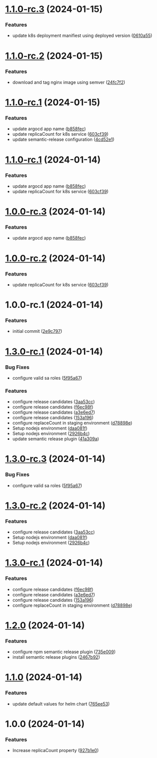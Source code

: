 # [1.1.0-rc.3](https://github.com/dlopezb93/sample-argocd-app/compare/v1.1.0-rc.2...v1.1.0-rc.3) (2024-01-15)


### Features

* update k8s deployment manifiest using deployed version ([0610a55](https://github.com/dlopezb93/sample-argocd-app/commit/0610a557e6cafff925e62cebd35d2fa0d81156a1))

# [1.1.0-rc.2](https://github.com/dlopezb93/sample-argocd-app/compare/v1.1.0-rc.1...v1.1.0-rc.2) (2024-01-15)


### Features

* download and tag nginx image using semver ([24fc7f2](https://github.com/dlopezb93/sample-argocd-app/commit/24fc7f289aefda079fa4c88b50927c52e869bca3))

# [1.1.0-rc.1](https://github.com/dlopezb93/sample-argocd-app/compare/v1.0.0...v1.1.0-rc.1) (2024-01-15)


### Features

* update argocd app name ([b858fec](https://github.com/dlopezb93/sample-argocd-app/commit/b858fec1eeb41cd34e24116f8f4de26bfb638c52))
* update replicaCount for k8s service ([603cf39](https://github.com/dlopezb93/sample-argocd-app/commit/603cf39eb40f46154185501fb62abece1dfab3b7))
* update semantic-release configuration ([4cd52e1](https://github.com/dlopezb93/sample-argocd-app/commit/4cd52e1b6d18523d2165caf3c4bad6e693c80606))

# [1.1.0-rc.1](https://github.com/dlopezb93/sample-argocd-app/compare/v1.0.0...v1.1.0-rc.1) (2024-01-14)


### Features

* update argocd app name ([b858fec](https://github.com/dlopezb93/sample-argocd-app/commit/b858fec1eeb41cd34e24116f8f4de26bfb638c52))
* update replicaCount for k8s service ([603cf39](https://github.com/dlopezb93/sample-argocd-app/commit/603cf39eb40f46154185501fb62abece1dfab3b7))

# [1.0.0-rc.3](https://github.com/dlopezb93/sample-argocd-app/compare/v1.0.0-rc.2...v1.0.0-rc.3) (2024-01-14)


### Features

* update argocd app name ([b858fec](https://github.com/dlopezb93/sample-argocd-app/commit/b858fec1eeb41cd34e24116f8f4de26bfb638c52))

# [1.0.0-rc.2](https://github.com/dlopezb93/sample-argocd-app/compare/v1.0.0-rc.1...v1.0.0-rc.2) (2024-01-14)


### Features

* update replicaCount for k8s service ([603cf39](https://github.com/dlopezb93/sample-argocd-app/commit/603cf39eb40f46154185501fb62abece1dfab3b7))

# 1.0.0-rc.1 (2024-01-14)


### Features

* initial commit ([2e9c797](https://github.com/dlopezb93/sample-argocd-app/commit/2e9c797aa53536cb60c44f814db262dd7521075d))

# [1.3.0-rc.1](https://github.com/dlopezb93/sample-argocd-nginx/compare/v1.2.0...v1.3.0-rc.1) (2024-01-14)


### Bug Fixes

* configure valid sa roles ([5f95a67](https://github.com/dlopezb93/sample-argocd-nginx/commit/5f95a6712e895c5c1dee685e35119140a31db1ae))


### Features

* configure release candidates ([3aa53cc](https://github.com/dlopezb93/sample-argocd-nginx/commit/3aa53cc554de470199cb365bde848291695952cc))
* configure release candidates ([f6ec98f](https://github.com/dlopezb93/sample-argocd-nginx/commit/f6ec98f7fd8d70b3f53b6355bf04bb4330cbf945))
* configure release candidates ([a3e6ed7](https://github.com/dlopezb93/sample-argocd-nginx/commit/a3e6ed781dbee86e575aad2b21f3dad1fe5eb0a5))
* configure release candidates ([153a196](https://github.com/dlopezb93/sample-argocd-nginx/commit/153a196381ff68e4194ecb8907641398f5050a02))
* configure replaceCount in staging environment ([d78898e](https://github.com/dlopezb93/sample-argocd-nginx/commit/d78898e224c3cd37368dc1ee7be11f46692f40a6))
* Setup nodejs environment ([daa081f](https://github.com/dlopezb93/sample-argocd-nginx/commit/daa081f5bff138df1debf35fafb4eec2463db3ef))
* Setup nodejs environment ([2926b4c](https://github.com/dlopezb93/sample-argocd-nginx/commit/2926b4c21cc7ab7a507ef0c5408880e10542617a))
* update semantic release plugin ([41a309a](https://github.com/dlopezb93/sample-argocd-nginx/commit/41a309a159988d44980852c60e5ad3bd85d16d1f))

# [1.3.0-rc.3](https://github.com/dlopezb93/sample-argocd-nginx/compare/v1.3.0-rc.2...v1.3.0-rc.3) (2024-01-14)


### Bug Fixes

* configure valid sa roles ([5f95a67](https://github.com/dlopezb93/sample-argocd-nginx/commit/5f95a6712e895c5c1dee685e35119140a31db1ae))

# [1.3.0-rc.2](https://github.com/dlopezb93/sample-argocd-nginx/compare/v1.3.0-rc.1...v1.3.0-rc.2) (2024-01-14)


### Features

* configure release candidates ([3aa53cc](https://github.com/dlopezb93/sample-argocd-nginx/commit/3aa53cc554de470199cb365bde848291695952cc))
* Setup nodejs environment ([daa081f](https://github.com/dlopezb93/sample-argocd-nginx/commit/daa081f5bff138df1debf35fafb4eec2463db3ef))
* Setup nodejs environment ([2926b4c](https://github.com/dlopezb93/sample-argocd-nginx/commit/2926b4c21cc7ab7a507ef0c5408880e10542617a))

# [1.3.0-rc.1](https://github.com/dlopezb93/sample-argocd-nginx/compare/v1.2.0...v1.3.0-rc.1) (2024-01-14)


### Features

* configure release candidates ([f6ec98f](https://github.com/dlopezb93/sample-argocd-nginx/commit/f6ec98f7fd8d70b3f53b6355bf04bb4330cbf945))
* configure release candidates ([a3e6ed7](https://github.com/dlopezb93/sample-argocd-nginx/commit/a3e6ed781dbee86e575aad2b21f3dad1fe5eb0a5))
* configure release candidates ([153a196](https://github.com/dlopezb93/sample-argocd-nginx/commit/153a196381ff68e4194ecb8907641398f5050a02))
* configure replaceCount in staging environment ([d78898e](https://github.com/dlopezb93/sample-argocd-nginx/commit/d78898e224c3cd37368dc1ee7be11f46692f40a6))

# [1.2.0](https://github.com/dlopezb93/sample-argocd-nginx/compare/v1.1.0...v1.2.0) (2024-01-14)


### Features

* configure npm semantic release plugin ([735e009](https://github.com/dlopezb93/sample-argocd-nginx/commit/735e0090914e0c864f7ffdb71c104e390394a8f3))
* install semantic release plugins ([2467b92](https://github.com/dlopezb93/sample-argocd-nginx/commit/2467b923d5a50a972ece9ef193c128713be099b7))

# [1.1.0](https://github.com/dlopezb93/sample-argocd-nginx/compare/v1.0.0...v1.1.0) (2024-01-14)


### Features

* update default values for helm chart ([765ee53](https://github.com/dlopezb93/sample-argocd-nginx/commit/765ee531ec4491e007e7a8b06e7a306ccd4e897c))

# 1.0.0 (2024-01-14)


### Features

* Increase replicaCount property ([927b1e0](https://github.com/dlopezb93/sample-argocd-nginx/commit/927b1e08cb0b977109ccddd9cce914ebca53171a))
